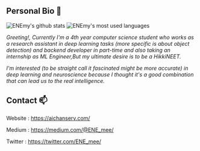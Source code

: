 ## Personal Bio 🤔

![ENEmy's github stats](https://github-readme-stats.vercel.app/api?username=untesler&show_icons=true&theme=dark&count_private=true)
![ENEmy's most used languages](https://github-readme-stats.vercel.app/api/top-langs/?username=untesler&layout=compact&theme=dark&hide=css,html)

*Greeting!, Currently I'm a 4th year computer science student who works as a research assistant in deep learning tasks (more specific is about object detection) and backend developer in part-time and also taking an internship as ML Engineer,But my ultimate desire is to be a HikkiNEET.*

*I'm interested (to be straight call it fascinated might be more accurate) in deep learning and neuroscience because I thought it's a good combination that can lead us to the real intelligence.*

## Contact 📫

Website : https://aichanserv.com/

Medium : https://medium.com/@ENE_mee/

Twitter : https://twitter.com/ENE_mee/
